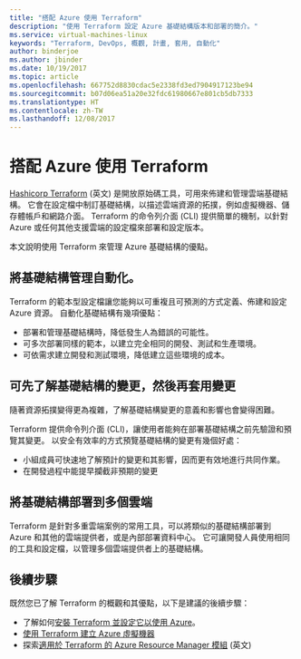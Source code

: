 ```yaml
---
title: "搭配 Azure 使用 Terraform"
description: "使用 Terraform 設定 Azure 基礎結構版本和部署的簡介。"
ms.service: virtual-machines-linux
keywords: "Terraform, DevOps, 概觀, 計畫, 套用, 自動化"
author: binderjoe
ms.author: jbinder
ms.date: 10/19/2017
ms.topic: article
ms.openlocfilehash: 667752d8830cdac5e2338fd3ed7904917123be94
ms.sourcegitcommit: b07d06ea51a20e32fdc61980667e801cb5db7333
ms.translationtype: HT
ms.contentlocale: zh-TW
ms.lasthandoff: 12/08/2017
---
```

# <a name="terraform-with-azure"></a>搭配 Azure 使用 Terraform

[Hashicorp Terraform](https://www.terraform.io/) \(英文\) 是開放原始碼工具，可用來佈建和管理雲端基礎結構。 它會在設定檔中制訂基礎結構，以描述雲端資源的拓撲，例如虛擬機器、儲存體帳戶和網路介面。 Terraform 的命令列介面 (CLI) 提供簡單的機制，以針對 Azure 或任何其他支援雲端的設定檔來部署和設定版本。

本文說明使用 Terraform 來管理 Azure 基礎結構的優點。

## <a name="automate-infrastructure-management"></a>將基礎結構管理自動化。

Terraform 的範本型設定檔讓您能夠以可重複且可預測的方式定義、佈建和設定 Azure 資源。 自動化基礎結構有幾項優點：

- 部署和管理基礎結構時，降低發生人為錯誤的可能性。
- 可多次部署同樣的範本，以建立完全相同的開發、測試和生產環境。
- 可依需求建立開發和測試環境，降低建立這些環境的成本。

## <a name="understand-infrastructure-changes-before-they-are-applied"></a>可先了解基礎結構的變更，然後再套用變更 

隨著資源拓撲變得更為複雜，了解基礎結構變更的意義和影響也會變得困難。

Terraform 提供命令列介面 (CLI)，讓使用者能夠在部署基礎結構之前先驗證和預覽其變更。 以安全有效率的方式預覽基礎結構的變更有幾個好處：
- 小組成員可快速地了解預計的變更和其影響，因而更有效地進行共同作業。
- 在開發過程中能提早攔截非預期的變更


## <a name="deploy-infrastructure-to-multiple-clouds"></a>將基礎結構部署到多個雲端

Terraform 是針對多重雲端案例的常用工具，可以將類似的基礎結構部署到 Azure 和其他的雲端提供者，或是內部部署資料中心。 它可讓開發人員使用相同的工具和設定檔，以管理多個雲端提供者上的基礎結構。

## <a name="next-steps"></a>後續步驟

既然您已了解 Terraform 的概觀和其優點，以下是建議的後續步驟：

- 了解如何[安裝 Terraform 並設定它以使用 Azure](https://docs.microsoft.com/azure/virtual-machines/linux/terraform-install-configure)。
- [使用 Terraform 建立 Azure 虛擬機器](https://docs.microsoft.com/azure/virtual-machines/linux/terraform-create-complete-vm)
- 探索[適用於 Terraform 的 Azure Resource Manager 模組](https://www.terraform.io/docs/providers/azurerm/) \(英文\) 